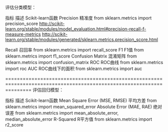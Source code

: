 评估分类模型：

指标			描述				Scikit-learn函数
Precision	精准度			from sklearn.metrics import precision_score
http://scikit-learn.org/stable/modules/model_evaluation.html#precision-recall-f-measure-metrics
http://scikit-learn.org/stable/modules/generated/sklearn.metrics.precision_score.html

Recall		召回率			from sklearn.metrics import recall_score
F1			F1值	from 		sklearn.metrics import f1_score
Confusion 	Matrix	混淆矩阵	from sklearn.metrics import confusion_matrix
ROC			ROC曲线			from sklearn.metrics import roc
AUC			ROC曲线下的面积		from sklearn.metrics import auc

=====================================================================================================================
评估回归模型：

指标			描述									Scikit-learn函数
Mean 		Square Error (MSE, RMSE)	平均方差	from sklearn.metrics import mean_squared_error
Absolute 	Error (MAE, RAE)	绝对误差			from sklearn.metrics import mean_absolute_error, median_absolute_error
R-Squared	R平方值								from sklearn.metrics import r2_score